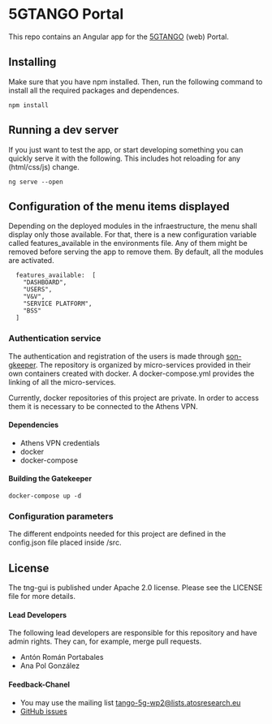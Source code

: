 # 5GTANGO Portal

This repo contains an Angular app for the [5GTANGO](http://5gtango.eu) (web) Portal.

## Installing

Make sure that you have npm installed. Then, run the following command to install all the required packages and dependences.

```
npm install
```

## Running a dev server

If you just want to test the app, or start developing something you can quickly serve it with the following. This includes hot reloading for any (html/css/js) change.

```
ng serve --open
```

## Configuration of the menu items displayed

Depending on the deployed modules in the infraestructure, the menu shall display only those available. For that, there is a new configuration variable called features_available in the environments file. Any of them might be removed before serving the app to remove them.
By default, all the modules are activated.

```
  features_available:  [
    "DASHBOARD",
    "USERS",
    "V&V",
    "SERVICE PLATFORM",
    "BSS"
  ]
```

### Authentication service

The authentication and registration of the users is made through [son-gkeeper](https://github.com/sonata-nfv/son-gkeeper). The repository is organized by micro-services provided in their own containers created with docker. A docker-compose.yml provides the linking of all the micro-services.

Currently, docker repositories of this project are private. In order to access them it is necessary to be connected to the Athens VPN.

#### Dependencies

* Athens VPN credentials
* docker
* docker-compose

#### Building the Gatekeeper

```
docker-compose up -d
```

### Configuration parameters

The different endpoints needed for this project are defined in the config.json file placed inside /src.

## License

The tng-gui is published under Apache 2.0 license. Please see the LICENSE file for more details.

#### Lead Developers

The following lead developers are responsible for this repository and have admin rights. They can, for example, merge pull requests.

* Antón Román Portabales
* Ana Pol González

#### Feedback-Chanel

* You may use the mailing list [tango-5g-wp2@lists.atosresearch.eu](mailto:tango-5g-wp2@lists.atosresearch.eu)
* [GitHub issues](https://github.com/sonata-nfv/tng-gui/issues)
